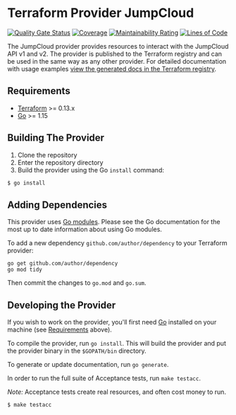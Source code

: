 # Terraform Provider JumpCloud

[![Quality Gate Status](https://sonarcloud.io/api/project_badges/measure?project=sagewave_terraform-provider-jumpcloud2&metric=alert_status)](https://sonarcloud.io/dashboard?id=sagewave_terraform-provider-jumpcloud2)
[![Coverage](https://sonarcloud.io/api/project_badges/measure?project=sagewave_terraform-provider-jumpcloud2&metric=coverage)](https://sonarcloud.io/dashboard?id=sagewave_terraform-provider-jumpcloud2)
[![Maintainability Rating](https://sonarcloud.io/api/project_badges/measure?project=sagewave_terraform-provider-jumpcloud2&metric=sqale_rating)](https://sonarcloud.io/dashboard?id=sagewave_terraform-provider-jumpcloud2)
[![Lines of Code](https://sonarcloud.io/api/project_badges/measure?project=sagewave_terraform-provider-jumpcloud2&metric=ncloc)](https://sonarcloud.io/dashboard?id=sagewave_terraform-provider-jumpcloud2)

The JumpCloud provider provides resources to interact with the JumpCloud API v1 and v2. The provider is published to the Terraform registry and can be used in the same way as any other provider. For detailed documentation with usage examples [view the generated docs in the Terraform registry](https://registry.terraform.io/providers/sagewave/jumpcloud/latest/docs).

## Requirements

-	[Terraform](https://www.terraform.io/downloads.html) >= 0.13.x
-	[Go](https://golang.org/doc/install) >= 1.15

## Building The Provider

1. Clone the repository
1. Enter the repository directory
1. Build the provider using the Go `install` command: 
```sh
$ go install
```

## Adding Dependencies   

This provider uses [Go modules](https://github.com/golang/go/wiki/Modules).
Please see the Go documentation for the most up to date information about using Go modules.

To add a new dependency `github.com/author/dependency` to your Terraform provider:

```
go get github.com/author/dependency
go mod tidy
```

Then commit the changes to `go.mod` and `go.sum`.

## Developing the Provider

If you wish to work on the provider, you'll first need [Go](http://www.golang.org) installed on your machine (see [Requirements](#requirements) above).

To compile the provider, run `go install`. This will build the provider and put the provider binary in the `$GOPATH/bin` directory.

To generate or update documentation, run `go generate`.

In order to run the full suite of Acceptance tests, run `make testacc`.

*Note:* Acceptance tests create real resources, and often cost money to run.

```sh
$ make testacc
```
